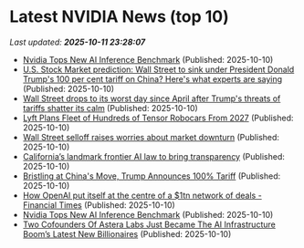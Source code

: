 # Latest NVIDIA News (top 10)
_Last updated: **2025-10-11 23:28:07**_

- [Nvidia Tops New AI Inference Benchmark](https://biztoc.com/x/da8db502235845a8) (Published: 2025-10-10)
- [U.S. Stock Market prediction: Wall Street to sink under President Donald Trump's 100 per cent tariff on China? Here's what experts are saying](https://economictimes.indiatimes.com/news/international/us/u-s-stock-market-prediction-wall-street-to-sink-under-president-donald-trumps-100-per-cent-tariff-on-china-heres-what-experts-are-saying/articleshow/124468070.cms) (Published: 2025-10-10)
- [Wall Street drops to its worst day since April after Trump's threats of tariffs shatter its calm](https://www.detroitnews.com/story/business/2025/10/10/u-s-stocks-drift-near-their-records-as-oil-prices-sink/86622030007/) (Published: 2025-10-10)
- [Lyft Plans Fleet of Hundreds of Tensor Robocars From 2027](https://tech.slashdot.org/story/25/10/10/2110242/lyft-plans-fleet-of-hundreds-of-tensor-robocars-from-2027) (Published: 2025-10-10)
- [Wall Street selloff raises worries about market downturn](https://finance.yahoo.com/news/wall-street-selloff-raises-worries-223415701.html) (Published: 2025-10-10)
- [California’s landmark frontier AI law to bring transparency](https://www.aljazeera.com/economy/2025/10/10/californias-landmark-frontier-ai-law-to-bring-transparency) (Published: 2025-10-10)
- [Bristling at China's Move, Trump Announces 100% Tariff](https://www.newser.com/story/376690/bristling-at-chinas-move-trump-announces-100-tariff.html) (Published: 2025-10-10)
- [How OpenAI put itself at the centre of a $1tn network of deals - Financial Times](https://slashdot.org/firehose.pl?op=view&amp;id=179748480) (Published: 2025-10-10)
- [Nvidia Tops New AI Inference Benchmark](http://www.pymnts.com/artificial-intelligence-2/2025/nvidia-tops-new-ai-inference-benchmark/) (Published: 2025-10-10)
- [Two Cofounders Of Astera Labs Just Became The AI Infrastructure Boom’s Latest New Billionaires](https://www.forbes.com/sites/mattdurot/2025/10/10/two-cofounders-of-astera-labs-just-became-the-ai-infrastructure-booms-latest-new-billionaires/) (Published: 2025-10-10)
